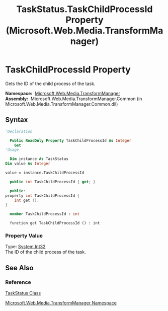 ﻿---
title: TaskStatus.TaskChildProcessId Property (Microsoft.Web.Media.TransformManager)
TOCTitle: TaskChildProcessId Property
ms:assetid: P:Microsoft.Web.Media.TransformManager.TaskStatus.TaskChildProcessId
ms:mtpsurl: https://msdn.microsoft.com/en-us/library/microsoft.web.media.transformmanager.taskstatus.taskchildprocessid(v=VS.90)
ms:contentKeyID: 35520774
ms.date: 06/14/2012
mtps_version: v=VS.90
f1_keywords:
- Microsoft.Web.Media.TransformManager.TaskStatus.TaskChildProcessId
- Microsoft.Web.Media.TransformManager.TaskStatus.get_TaskChildProcessId
dev_langs:
- csharp
- jscript
- vb
- FSharp
- cpp
api_location:
- Microsoft.Web.Media.TransformManager.Common.dll
api_name:
- Microsoft.Web.Media.TransformManager.TaskStatus.get_TaskChildProcessId
- Microsoft.Web.Media.TransformManager.TaskStatus.TaskChildProcessId
api_type:
- Managed
topic_type:
- apiref
- kbSyntax
product_family_name: VS
ROBOTS: INDEX,FOLLOW
---

# TaskChildProcessId Property

Gets the ID of the child process of the task.

**Namespace:**  [Microsoft.Web.Media.TransformManager](microsoft-web-media-transformmanager-namespace.md)  
**Assembly:**  Microsoft.Web.Media.TransformManager.Common (in Microsoft.Web.Media.TransformManager.Common.dll)

## Syntax

```vb
'Declaration

  Public ReadOnly Property TaskChildProcessId As Integer
    Get
'Usage

  Dim instance As TaskStatus
Dim value As Integer

value = instance.TaskChildProcessId
```

```csharp
  public int TaskChildProcessId { get; }
```

```cpp
  public:
property int TaskChildProcessId {
    int get ();
}
```

``` fsharp
  member TaskChildProcessId : int
```

```jscript
  function get TaskChildProcessId () : int
```

### Property Value

Type: [System.Int32](https://msdn.microsoft.com/library/td2s409d)  
The ID of the child process of the task.  

## See Also

### Reference

[TaskStatus Class](taskstatus-class-microsoft-web-media-transformmanager.md)

[Microsoft.Web.Media.TransformManager Namespace](microsoft-web-media-transformmanager-namespace.md)

